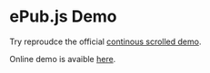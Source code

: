 # ePub.js Demo

Try reproudce the official [continous scrolled demo](http://futurepress.github.io/epub.js/examples/continuous-scrolled.html).

Online demo is avaible [here](https://chuntaoliu.com/epub-js-demo/).
